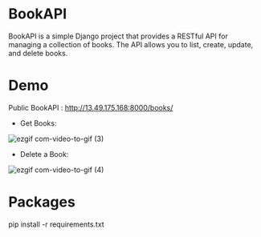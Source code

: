 # BookAPI

BookAPI is a simple Django project that provides a RESTful API for managing a collection of books. The API allows you to list, create, update, and delete books.

# Demo

Public BookAPI : http://13.49.175.168:8000/books/

* Get Books:

![ezgif com-video-to-gif (3)](https://user-images.githubusercontent.com/89397795/226565665-f31c05b2-7338-4c0c-a267-0dc6a1b00b23.gif)

* Delete a Book:

![ezgif com-video-to-gif (4)](https://user-images.githubusercontent.com/89397795/226568633-9049c204-946c-4044-be8e-369a98d2bc3c.gif)

# Packages

pip install -r requirements.txt

